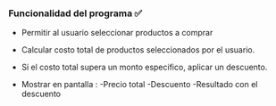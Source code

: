 ### Funcionalidad del programa :white_check_mark:
- Permitir al usuario seleccionar productos a comprar

- Calcular costo total de productos seleccionados por el usuario.

- Si el costo total supera un monto especifico, aplicar un descuento.

- Mostrar en pantalla : 
  -Precio total
  -Descuento
  -Resultado con el descuento
